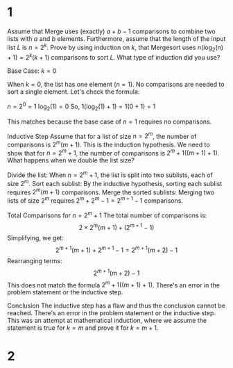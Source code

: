 
# 1
Assume that Merge uses (exactly) $a + b - 1$ comparisons to combine two lists with $a$ and $b$ elements. Furthermore, assume that the length of the input list $L$ is $n = 2^k$. Prove by using induction on $k$, that Mergesort uses $n(\log_2(n) + 1) = 2^k(k + 1)$ comparisons to sort $L$. What type of induction did you use?

Base Case: $k=0$

When $k=0$, the list has one element ($n=1$). No comparisons are needed to sort a single element.
Let's check the formula:

$n = 2^0 = 1$
$\log_2(1) = 0$
So, $1(\log_2(1) + 1) = 1(0 + 1) = 1$

This matches because the base case of $n=1$ requires no comparisons.

Inductive Step
Assume that for a list of size $n = 2^m$, the number of comparisons is $2^m(m+1)$. This is the induction hypothesis.
We need to show that for $n = 2^m + 1$, the number of comparisons is $2^m + 1((m+1) + 1)$.
What happens when we double the list size?

Divide the list: When $n = 2^m + 1$, the list is split into two sublists, each of size $2^m$.
Sort each sublist: By the inductive hypothesis, sorting each sublist requires $2^m(m+1)$ comparisons.
Merge the sorted sublists: Merging two lists of size $2^m$ requires $2^m + 2^m - 1 = 2^{m+1} - 1$ comparisons.

Total Comparisons for $n = 2^m + 1$
The total number of comparisons is:
$$
2 \times 2^m(m + 1) + (2^{m+1} - 1)
$$
Simplifying, we get:
$$
2^{m+1}(m + 1) + 2^{m+1} - 1 = 2^{m+1}(m + 2) - 1
$$
Rearranging terms:
$$
2^{m+1}(m + 2) -1
$$
This does not match the formula $2^m + 1((m+1) + 1)$. There's an error in the problem statement or the inductive step.


Conclusion
The inductive step has a flaw and thus the conclusion cannot be reached.  There's an error in the problem statement or the inductive step.
This was an attempt at mathematical induction, where we assume the statement is true for $k=m$ and prove it for $k=m+1$.
# 2 


